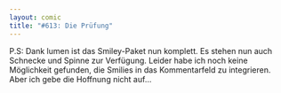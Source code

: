 ```yaml
---
layout: comic
title: "#613: Die Prüfung"
---
```


P.S: Dank lumen ist das Smiley-Paket nun komplett. Es stehen nun auch Schnecke und Spinne zur Verfügung.
Leider habe ich noch keine Möglichkeit gefunden, die Smilies in das Kommentarfeld zu integrieren. Aber ich gebe die Hoffnung nicht auf...
